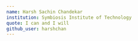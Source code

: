```yaml
---
name: Harsh Sachin Chandekar 
institution: Symbiosis Institute of Technology
quote: I can and I will
github_user: harshchan
---
```

